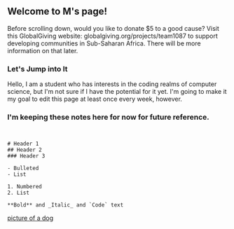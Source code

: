 ## Welcome to M's page!

Before scrolling down, would you like to donate $5 to a good cause? Visit this GlobalGiving website: globalgiving.org/projects/team1087 to support developing communities in Sub-Saharan Africa. There will be more information on that later.


### Let's Jump into It

Hello, I am a student who has interests in the coding realms of computer science, but I'm not sure if I have the potential for it yet. I'm going to make it my goal to edit this page at least once every week, however.

### I'm keeping these notes here for now for future reference.
```notes


# Header 1
## Header 2
### Header 3

- Bulleted
- List

1. Numbered
2. List

**Bold** and _Italic_ and `Code` text
```



[picture of a dog](https://pixnio.com/free-images/2018/11/21/2018-11-21-13-08-14-1200x798.jpg)



